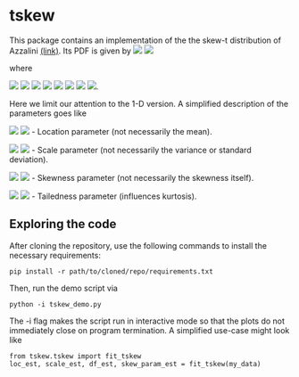 # tskew

This package contains an implementation of the the skew-t distribution of Azzalini [(link)](https://doi.org/10.1111/1467-9868.00391). Its PDF is given by 
<img src="https://render.githubusercontent.com/render/math?math={    f_X(x) = 2 t ( x, \nu) T_1 \left(\alpha^\intercal \omega^{-1} (x - \mu) \left( \frac{\nu %2B  d}{Q_x %2B  \nu} \right), \nu %2B d \right) }#gh-light-mode-only">
<img src="https://render.githubusercontent.com/render/math?math={\color{white}    f_X(x) = 2 t ( x, \nu) T_1 \left(\alpha^\intercal \omega^{-1} (x - \mu) \left( \frac{\nu %2B  d}{Q_x %2B  \nu} \right), \nu %2B d \right) }#gh-dark-mode-only"> 

where 

<img src="https://render.githubusercontent.com/render/math?math={   \omega = \diag (\Omega) }#gh-light-mode-only">
<img src="https://render.githubusercontent.com/render/math?math={\color{white}    \omega = \diag (\Omega)  }#gh-dark-mode-only">

<img src="https://render.githubusercontent.com/render/math?math={   Q_x = (x - \mu)^\intercal \Omega^{-1}(x - \mu) }#gh-light-mode-only">
<img src="https://render.githubusercontent.com/render/math?math={\color{white}    Q_x = (x - \mu)^\intercal \Omega^{-1}(x - \mu)  }#gh-dark-mode-only">

<img src="https://render.githubusercontent.com/render/math?math={   t_d(x, \nu) = \frac{\Gamma(\frac{\nu %2B d}{2})}{\Gamma \left( \frac{\nu}{2} \right) (\pi \nu)^{d/2} \left|\Omega \right|^{1/2}} \left(1 %2B \frac{Q_y}{\nu} \right)^{-\frac{\nu %2B d}{2}} }#gh-light-mode-only">
<img src="https://render.githubusercontent.com/render/math?math={\color{white}    t_d(x, \nu) = \frac{\Gamma(\frac{\nu %2B d}{2})}{\Gamma \left( \frac{\nu}{2} \right) (\pi \nu)^{d/2} \left|\Omega \right|^{1/2}} \left(1 %2B \frac{Q_y}{\nu} \right)^{-\frac{\nu %2B d}{2}}  }#gh-dark-mode-only">

<img src="https://render.githubusercontent.com/render/math?math={   T_1(x, r) = \frac{1}{2} %2B \frac{x \Gamma \left( \frac{r %2B 1}{2} \right)}{\Gamma \left( \frac{r}{2} \right) (\pi r)^{d/2}} \cdot {}_{2}F_{1} \left( \frac{1}{2}, \frac{r %2B 1}{2}, \frac{3}{2}, -\frac{x^2}{r}  \right) }#gh-light-mode-only">
<img src="https://render.githubusercontent.com/render/math?math={\color{white}   T_1(x, r) = \frac{1}{2} %2B \frac{x \Gamma \left( \frac{r %2B 1}{2} \right)}{\Gamma \left( \frac{r}{2} \right) (\pi r)^{d/2}} \cdot {}_{2}F_{1} \left( \frac{1}{2}, \frac{r %2B 1}{2}, \frac{3}{2}, -\frac{x^2}{r}  \right)  }#gh-dark-mode-only">.



Here we limit our attention to the 1-D version. A simplified description of the parameters goes like

<img src="https://render.githubusercontent.com/render/math?math={    \mu }#gh-light-mode-only"> <img src="https://render.githubusercontent.com/render/math?math={\color{white}    \mu }#gh-dark-mode-only"> - Location parameter (not necessarily the mean). 

<img src="https://render.githubusercontent.com/render/math?math={    \Omega }#gh-light-mode-only"> <img src="https://render.githubusercontent.com/render/math?math={\color{white}    \Omega }#gh-dark-mode-only"> - Scale parameter (not necessarily the variance or standard deviation). 

<img src="https://render.githubusercontent.com/render/math?math={    \alpha }#gh-light-mode-only"> <img src="https://render.githubusercontent.com/render/math?math={\color{white}    \alpha }#gh-dark-mode-only"> - Skewness parameter (not necessarily the skewness itself). 

<img src="https://render.githubusercontent.com/render/math?math={    \nu }#gh-light-mode-only"> <img src="https://render.githubusercontent.com/render/math?math={\color{white}    \nu }#gh-dark-mode-only"> - Tailedness parameter (influences kurtosis). 

## Exploring the code
After cloning the repository, use the following commands to install the necessary requirements:
```
pip install -r path/to/cloned/repo/requirements.txt
```

Then, run the demo script via
```
python -i tskew_demo.py
```
The -i flag makes the script run in interactive mode so that the plots do not immediately close on program termination. A simplified use-case might look like
```
from tskew.tskew import fit_tskew
loc_est, scale_est, df_est, skew_param_est = fit_tskew(my_data)
```
